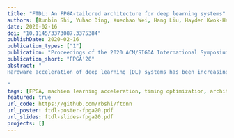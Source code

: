 ```yaml
---
title: "FTDL: An FPGA-tailored architecture for deep learning systems"
authors: [Runbin Shi, Yuhao Ding, Xuechao Wei, Hang Liu, Hayden Kwok-Hay So, Caiwen Ding]
date: 2020-02-16
doi: "10.1145/3373087.3375384"
publishDate: 2020-02-16
publication_types: ["1"]
publication: "Proceedings of the 2020 ACM/SIGDA International Symposium on Field-Programmable Gate Arrays"
publication_short: "FPGA'20"
abstract: "
Hardware acceleration of deep learning (DL) systems has been increasingly studied to achieve desirable performance and energy efficiency. The FPGA strikes a balance between high energy efficiency and fast development cycle and therefore is widely used as a DNN accelerator. However, there exists an architecture-layout mismatch in the current designs, which introduces scalability and flexibility issues, leading to irregular routing and resource imbalance problems. To address these limitations, in this work, we propose FTDL, an FPGA-tailored architecture with a parameterized and hierarchical hardware that is adaptive to different FPGA devices. FTDL has the following novelties: (i) At the architecture level, FTDL consists of Tiled Processing Elements (TPE) and super blocks, to achieve a near-to-theoretical digital signal processing (DSP) operating-frequency of 650 MHz. More importantly, FTDL is configurable and delivers good scalability, i.e., the timing is stabilized even when the design is scaled-up to 100% resource utilization for different deep learning systems. (ii) In workload compilation, FTDL provides a compiler that manages to map the DL workloads to the architecture level in an optimal manner. Experimental results show that for most benchmark layers in MLPerf, FTDL achieves an over 80% hardware efficiency.

"
tags: [FPGA, machien learning acceleration, timing optimization, architecture-compilation co-design]
featured: true
url_code: https://github.com/rbshi/ftdnn
url_poster: ftdl-poster-fpga20.pdf
url_slides: ftdl-slides-fpga20.pdf
projects: []
---
```

